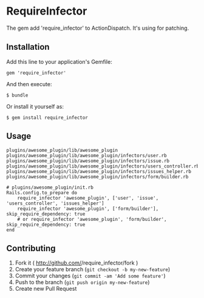 # RequireInfector

The gem add 'require_infector' to ActionDispatch. It's using for patching.

## Installation

Add this line to your application's Gemfile:

    gem 'require_infector'

And then execute:

    $ bundle

Or install it yourself as:

    $ gem install require_infector

## Usage

    plugins/awesome_plugin/lib/awesome_plugin
    plugins/awesome_plugin/lib/awesome_plugin/infectors/user.rb
    plugins/awesome_plugin/lib/awesome_plugin/infectors/issue.rb
    plugins/awesome_plugin/lib/awesome_plugin/infectors/users_controller.rb
    plugins/awesome_plugin/lib/awesome_plugin/infectors/issues_helper.rb
    plugins/awesome_plugin/lib/awesome_plugin/infectors/form/builder.rb

    # plugins/awesome_plugin/init.rb
    Rails.config.to_prepare do
        require_infector 'awesome_plugin', ['user', 'issue', 'users_controller', 'issues_helper']
        require_infector 'awesome_plugin', ['form/builder'], skip_require_dependency: true
        # or require_infector 'awesome_plugin', 'form/builder', skip_require_dependency: true
    end

## Contributing

1. Fork it ( http://github.com/<my-github-username>/require_infector/fork )
2. Create your feature branch (`git checkout -b my-new-feature`)
3. Commit your changes (`git commit -am 'Add some feature'`)
4. Push to the branch (`git push origin my-new-feature`)
5. Create new Pull Request
